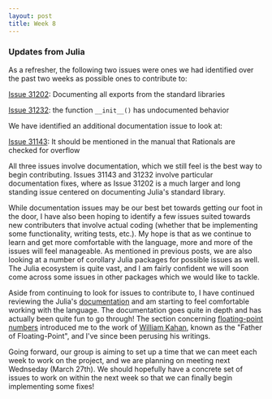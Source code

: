 ```yaml
---
layout: post
title: Week 8
---
```

### Updates from Julia

As a refresher, the following two issues were ones we had identified over the past two weeks as possible ones to contribute to:

[Issue 31202](https://github.com/JuliaLang/julia/issues/31202): Documenting all exports from the standard libraries

[Issue 31232](https://github.com/JuliaLang/julia/issues/31232): the function `__init__()` has undocumented behavior

We have identified an additional documentation issue to look at:

[Issue 31143](https://github.com/JuliaLang/julia/issues/31143): It should be mentioned in the manual that Rationals are checked for overflow

All three issues involve documentation, which we still feel is the best way to begin contributing.  Issues 31143 and 31232 involve particular documentation fixes, where as Issue 31202 is a much larger and long standing issue centered on documenting Julia's standard library.

While documentation issues may be our best bet towards getting our foot in the door, I have also been hoping to identify a few issues suited towards new contributers that involve actual coding (whether that be implementing some functionality, writing tests, etc.).  My hope is that as we continue to learn and get more comfortable with the language, more and more of the issues will feel manageable.  As mentioned in previous posts, we are also looking at a number of corollary Julia packages for possible issues as well.  The Julia ecosystem is quite vast, and I am fairly confident we will soon come across some issues in other packages which we would like to tackle.

Aside from continuing to look for issues to contribute to, I have continued reviewing the Julia's [documentation](https://docs.julialang.org/en/v1/) and am starting to feel comfortable working with the language.  The documentation goes quite in depth and has actually been quite fun to go through! The section concerning [floating-point numbers](https://docs.julialang.org/en/v1/manual/integers-and-floating-point-numbers/) introduced me to the work of [William Kahan](https://people.eecs.berkeley.edu/~wkahan/), known as the "Father of Floating-Point", and I've since been perusing his writings. 

Going forward, our group is aiming to set up a time that we can meet each week to work on the project, and we are planning on meeting next Wednseday (March 27th).  We should hopefully have a concrete set of issues to work on within the next week so that we can finally begin implementing some fixes!